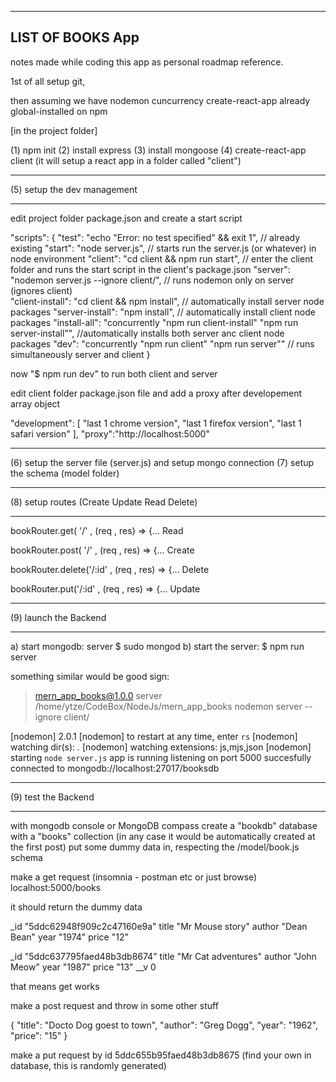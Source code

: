 ---------------------------------------------------------------
LIST OF BOOKS App
---------------------------------------------------------------

notes made while coding this app as personal roadmap reference.

1st of all setup git,

then assuming we have
 nodemon
 cuncurrency
 create-react-app
already global-installed on npm 

[in the project folder]

(1) npm init
(2) install express
(3) install mongoose
(4) create-react-app client (it will setup a react app in a folder called "client")


**************************************************************************************************************************************************************
(5) setup the dev management
**************************************************************************************************************************************************************

edit project folder package.json and create a start script

 "scripts": {
      "test": "echo \"Error: no test specified\" && exit 1", // already existing
      "start": "node server.js", // starts run the server.js (or whatever) in node environment
      "client": "cd client && npm run start", // enter the client folder and runs the start script in the client's package.json 
      "server": "nodemon server.js --ignore client/", // runs nodemon only on server (ignores client)    
      "client-install": "cd client && npm install", // automatically install server node packages
      "server-install": "npm install", // automatically install client node packages
      "install-all": "concurrently \"npm run client-install\" \"npm run server-install\"", //automatically installs both server anc client node packages
      "dev": "concurrently \"npm run client\" \"npm run server\"" // runs simultaneously server and client
}
  
now "$ npm run dev" to run both client and server 

edit client folder package.json file and add a proxy after developement array object

"development": [
      "last 1 chrome version",
      "last 1 firefox version",
      "last 1 safari version"
    ],
      "proxy":"http://localhost:5000"
**************************************************************************************************************************************************************

(6) setup the server file (server.js) and setup mongo connection
(7) setup the schema (model folder)

**************************************************************************************************************************************************************
(8) setup routes (Create Update Read Delete)
**************************************************************************************************************************************************************

bookRouter.get( '/' , (req , res) => {... Read 

bookRouter.post( '/' , (req , res) => {... Create

bookRouter.delete('/:id' , (req , res) => {... Delete

bookRouter.put('/:id' , (req , res) => {... Update

**************************************************************************************************************************************************************
(9) launch the Backend
**************************************************************************************************************************************************************

a) start mongodb: server $ sudo mongod
b) start the server: $ npm run server

something similar would be good sign:

   > mern_app_books@1.0.0 server /home/ytze/CodeBox/NodeJs/mern_app_books
   > nodemon server --ignore client/

   [nodemon] 2.0.1
   [nodemon] to restart at any time, enter `rs`
   [nodemon] watching dir(s): *.*
   [nodemon] watching extensions: js,mjs,json
   [nodemon] starting `node server.js`
   app is running
   listening on port 5000
   succesfully connected to  mongodb://localhost:27017/booksdb

**************************************************************************************************************************************************************
(9) test the Backend
**************************************************************************************************************************************************************

with mongodb console or MongoDB compass create a "bookdb" database with a "books" collection
(in any case it would be automatically created at the first post)
put some dummy data in, respecting the /model/book.js schema

make a get request (insomnia - postman etc or just browse)
localhost:5000/books

it should return the dummy data

_id	"5ddc62948f909c2c47160e9a"
title	"Mr Mouse story"
author	"Dean Bean"
year	"1974"
price	"12"
	
_id	"5ddc637795faed48b3db8674"
title	"Mr Cat adventures"
author	"John Meow"
year	"1987"
price	"13"
__v	0

that means get works

make a post request and throw in some other stuff

{
    "title": "Docto Dog goest to town",
    "author": "Greg Dogg",
    "year": "1962",
    "price": "15"
  }

make a put request by id 5ddc655b95faed48b3db8675 (find your own in database, this is randomly generated)

